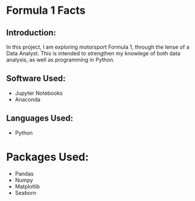 # Formula 1 Facts

## Introduction:
In this project, I am exploring motorsport Formula 1, through the lense of a Data Analyst. This is intended to strengthen my knowlege of both data analysis, as well as programming in Python. 

## Software Used:
* Jupyter Notebooks
* Anaconda

## Languages Used:
* Python

# Packages Used:
* Pandas
* Numpy
* Matplotlib
* Seaborn
